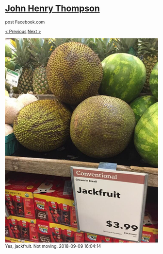 # [John Henry Thompson](../README.md)
post Facebook.com

[< Previous](2018-09-11-1.md) [Next >](2018-09-05-1.md)

[![](../media/2018-09-09/Timeline-Photos-Yes-jackfruit-Not-moving.jpg)](../README.md)
Yes, jackfruit. Not moving.
2018-09-09 16:04:14